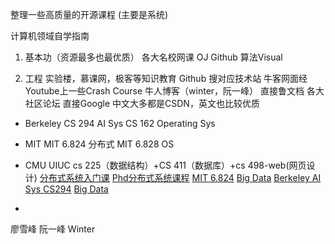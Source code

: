 整理一些高质量的开源课程 (主要是系统)

计算机领域自学指南

1. 基本功（资源最多也最优质）
各大名校网课
OJ
Github 算法Visual

2. 工程 
实验楼，慕课网，极客等知识教育
Github 搜对应技术站
牛客网面经
Youtube上一些Crash Course
牛人博客（winter，阮一峰）
直接鲁文档
各大社区论坛
直接Google 中文大多都是CSDN，英文也比较优质


* Berkeley
CS 294 AI Sys
CS 162 Operating Sys

* MIT
MIT 6.824 分布式
MIT 6.828 OS

* CMU
UIUC cs 225（数据结构）+CS 411（数据库）+cs 498-web(网页设计)
[分布式系统入门课](http://www.cs.cmu.edu/~dga/15-440/S14/)
[Phd分布式系统课程](http://www.cs.cmu.edu/afs/cs.cmu.edu/academic/class/15712-s12/www/)
[MIT 6.824](https://pdos.csail.mit.edu/6.824/)
[Big Data](https://www.1point3acres.com/bbs/thread-464175-1-1.html)
[Berkeley AI Sys CS294](https://ucbrise.github.io/cs294-ai-sys-sp19/)
[Big Data](https://www.coursera.org/learn/big-data-essentials#syllabus)

* 
廖雪峰
阮一峰
Winter